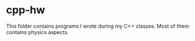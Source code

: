 # cpp-hw

This folder contains programs I wrote during my C++ classes. Most of them contains physics aspects.
